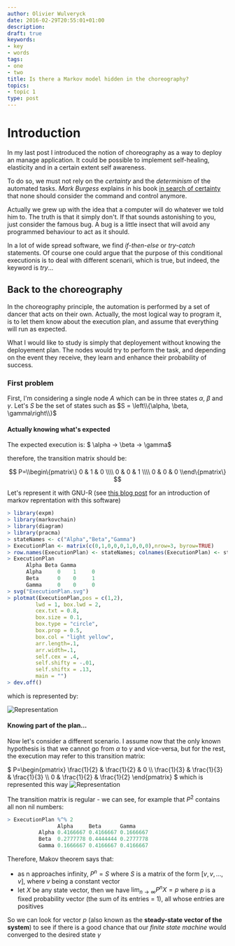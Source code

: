 ```yaml
---
author: Olivier Wulveryck
date: 2016-02-29T20:55:01+01:00
description: 
draft: true
keywords:
- key
- words
tags:
- one
- two
title: Is there a Markov model hidden in the choreography?
topics:
- topic 1
type: post
---
```


# Introduction

In my last post I introduced the notion of choreography as a way to deploy an manage application.
It could be possible to implement self-healing, elasticity and in a certain extent
self awareness.

To do so, we must not rely on the _certainty_ and the _determinism_ of the automated tasks.
_Mark Burgess_ explains in his book [in search of certainty](http://http://www.amazon.com/gp/product/1491923075/ref=pd_lpo_sbs_dp_ss_1?pf_rd_p=1944687522&pf_rd_s=lpo-top-stripe-1&pf_rd_t=201&pf_rd_i=1492389161&pf_rd_m=ATVPDKIKX0DER&pf_rd_r=1BRFTEAZ2RRQ8M77MZ0C) that none should consider the command and control anymore.

Actually we grew up with the idea that a computer will do whatever we told him to.
The truth is that it simply don't. If that sounds astonishing to you, just consider the famous bug.
A bug is a little insect that will avoid any programmed behaviour to act as it should.

In a lot of wide spread software, we find _if-then-else_ or _try-catch_ statements.
Of course one could argue that the purpose of this conditional executionis is to deal with different scenarii, which is true, but indeed,
the keyword is _try_...

## Back to the choreography

In the choreography principle, the automation is performed by a set of dancer that acts on their own. Actually, the most logical way
to program it, is to let them know about the execution plan, and assume that everything will run as expected.

What I would like to study is simply that deployement without knowing the deployement plan.
The nodes would try to perform the task, and depending on the event they receive, they learn and enhance their probability of success.

### First problem


First, I'm considering a single node $A$  which can be in three states $\alpha$, $\beta$ and $\gamma$.
Let's $S$ be the set of states such as $S = \left\\{\alpha, \beta, \gamma\right\\}$

#### Actually knowing what's expected

The expected execution is: $ \alpha -> \beta -> \gamma$

therefore, the transition matrix should be:

$$
P=\\begin\{pmatrix\}
0 & 1 & 0 \\\\
0 & 0 & 1 \\\\
0 & 0 & 0
\\end\{pmatrix\}
$$

Let's represent it with GNU-R (see [this blog post](http://www.r-bloggers.com/getting-started-with-markov-chains/) 
for an introduction of markov reprentation with this software)

```R
> library(expm)
> library(markovchain)
> library(diagram)
> library(pracma)
> stateNames <- c("Alpha","Beta","Gamma")
> ExecutionPlan <- matrix(c(0,1,0,0,0,1,0,0,0),nrow=3, byrow=TRUE)
> row.names(ExecutionPlan) <- stateNames; colnames(ExecutionPlan) <- stateNames
> ExecutionPlan
      Alpha Beta Gamma
      Alpha     0    1     0
      Beta      0    0     1
      Gamma     0    0     0
> svg("ExecutionPlan.svg")
> plotmat(ExecutionPlan,pos = c(1,2), 
         lwd = 1, box.lwd = 2, 
         cex.txt = 0.8, 
         box.size = 0.1, 
         box.type = "circle", 
         box.prop = 0.5,
         box.col = "light yellow",
         arr.length=.1,
         arr.width=.1,
         self.cex = .4,
         self.shifty = -.01,
         self.shiftx = .13,
         main = "")
> dev.off()
```
which is represented by:

![Representation](/blog/assets/images/ExecutionPlan.svg)

#### Knowing part of the plan...


Now let's consider a different scenario. I assume now that the only known hypothesis is that we cannot go
from $\alpha$ to $\gamma$ and vice-versa, but for the rest, the execution may refer to this transition matrix:

$
P=\\begin\{pmatrix\}
\frac{1}{2} & \frac{1}{2} & 0 \\\\
\frac{1}{3} & \frac{1}{3} & \frac{1}{3}  \\\\
0 & \frac{1}{2} & \frac{1}{2} 
\\end\{pmatrix\}
$
which is represented this way ![Representation](/blog/assets/images/ExecutionPlan2.svg)

The transition matrix is regular - we can see, for example that $P^2$ contains all non nil numbers:

```R
> ExecutionPlan %^% 2
                Alpha     Beta      Gamma
          Alpha 0.4166667 0.4166667 0.1666667
          Beta  0.2777778 0.4444444 0.2777778
          Gamma 0.1666667 0.4166667 0.4166667
```

Therefore, Makov theorem says that:

* as n approaches infinity, $P^n = S$ where $S$ is a matrix of the form $[v, v,...,v]$, where $v$ being a constant vector
* let $X$ be any state vector, then we have $\lim_{n\to \infty}P^nX = p$ where $p$ is a fixed probability vector (the sum of its entries = 1), all whose entries are positives

So we can look for vector $p$ (also known as the **steady-state vector of the system**) to see if there is a good chance that our _finite state machine_ would converged to the desired state $\gamma$

